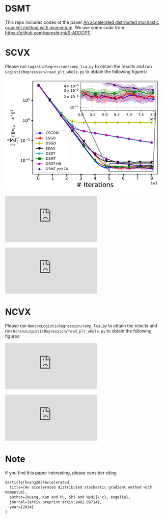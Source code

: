 # DSMT

This repo includes codes of the paper [An accelerated distributed stochastic gradient method with momentum](https://arxiv.org/abs/2402.09714). We use some code from: https://github.com/qureshi-mi/S-ADDOPT.


# SCVX

Please run `LogisticRegression/comp_lca.py` to obtain the results and run `LogisticRegression/read_plt_whole.py` to obtain the following figures:

<img src="https://github.com/Kun73/DSMT/blob/main/LogisticRegression/res/cifar10/figs/ring50_10constant_False_shaded_std.pdf" title="ring50, SCVX">

![SCVX, ring 50](https://github.com/Kun73/DSMT/blob/main/LogisticRegression/res/cifar10/figs/ring50_10constant_False_shaded_std.pdf)

![SCVX, ring 100](https://github.com/Kun73/DSMT/blob/main/LogisticRegression/res/cifar10/figs/ring100_10constant_False_shaded_std.pdf)

# NCVX

Please run `NoncvxLogisticRegression/comp_lca.py` to obtain the results and run `NoncvxLogisticRegression/read_plt_whole.py` to obtain the following figures:

![NCVX, ring 50](https://github.com/Kun73/DSMT/blob/main/NoncvxLogisticRegression/res/cifar10/figs/ring50_10constant_False_shaded_std.pdf)

![NCVX, ring 100](https://github.com/Kun73/DSMT/blob/main/NoncvxLogisticRegression/res/cifar10/figs/ring100_10constant_False_shaded_std.pdf)


# Note 

If you find this paper interesting, please consider citing 
```
@article{huang2024accelerated,
  title={An accelerated distributed stochastic gradient method with momentum},
  author={Huang, Kun and Pu, Shi and Nedi{\'c}, Angelia},
  journal={arXiv preprint arXiv:2402.09714},
  year={2024}
}
```
